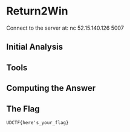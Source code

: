 # Return2Win
Connect to the server at: nc 52.15.140.126 5007

## Initial Analysis 



## Tools 



## Computing the Answer 



## The Flag 
`UDCTF{here's_your_flag}`